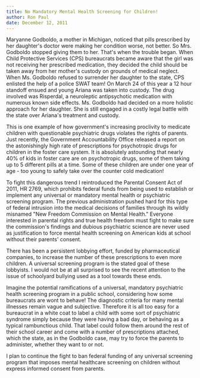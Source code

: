 ```yaml
---
title: No Mandatory Mental Health Screening for Children!
author: Ron Paul
date: December 12, 2011
---
```


Maryanne Godboldo, a mother in Michigan, noticed that pills prescribed
by her daughter's doctor were making her condition worse, not better.
So Mrs. Godboldo stopped giving them to her. That's when the trouble
began. When Child Protective Services (CPS) bureaucrats became aware
that the girl was not receiving her prescribed medication, they decided
the child should be taken away from her mother's custody on grounds of
medical neglect. When Ms. Godboldo refused to surrender her daughter to
the state, CPS enlisted the help of a police SWAT team! On March 24 of
this year a 12 hour standoff ensued and young Ariana was taken into
custody. The drug involved was Risperdal, a neuroleptic antipsychotic
medication with numerous known side effects. Ms. Godboldo had decided
on a more holistic approach for her daughter. She is still engaged in a
costly legal battle with the state over Ariana's treatment and custody.

This is one example of how government's increasing proclivity to
medicate children with questionable psychiatric drugs violates the
rights of parents. Just recently, the Government Accountability Office
released a report on the astonishingly high rate of prescriptions for
psychotropic drugs for children in the foster care system. It is
absolutely astounding that nearly 40% of kids in foster care are on
psychotropic drugs, some of them taking up to 5 different pills at a
time. Some of these children are under one year of age - too young to
safely take over the counter cold medication!

To fight this dangerous trend I reintroduced the Parental Consent Act
of 2011, HR 2769, which prohibits federal funds from being used to
establish or implement any universal or mandatory mental health or
psychiatric screening program. The previous administration pushed hard
for this type of federal intrusion into the medical decisions of
families through its wildly misnamed "New Freedom Commission on Mental
Health." Everyone interested in parental rights and true health freedom
must fight to make sure the commission's findings and dubious
psychiatric science are never used as justification to force mental
health screening on American kids at school without their parents'
consent.

There has been a persistent lobbying effort, funded by pharmaceutical
companies, to increase the number of these prescriptions to even more
children. A universal screening program is the stated goal of these
lobbyists. I would not be at all surprised to see the recent attention
to the issue of schoolyard bullying used as a tool towards these ends.

Imagine the potential ramifications of a universal, mandatory
psychiatric health screening program in a public school, considering
how some bureaucrats are wont to behave! The diagnostic criteria for
many mental illnesses remain vague and subjective. Therefore it is all
too easy for a bureaucrat in a white coat to label a child with some
sort of psychiatric syndrome simply because they were having a bad day,
or behaving as a typical rambunctious child. That label could follow
them around the rest of their school career and come with a number of
prescriptions attached, which the state, as in the Godboldo case, may
try to force the parents to administer, whether they want to or not.

I plan to continue the fight to ban federal funding of any universal
screening program that imposes mental healthcare screening on children
without express informed consent from parents.
